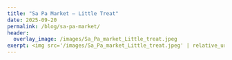 ```yaml
---
title: "Sa Pa Market – Little Treat"
date: 2025-09-20
permalink: /blog/sa-pa-market/
header:
  overlay_image: /images/Sa_Pa_market_Little_treat.jpeg
exerpt: <img src='/images/Sa_Pa_market_Little_treat.jpeg' | relative_url '>
---
```

